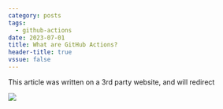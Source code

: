 ```yaml
---
category: posts
tags:
  - github-actions
date: 2023-07-01
title: What are GitHub Actions?
header-title: true
vssue: false
---
```


This article was written on a 3rd party website, and will redirect

![](https://img.shields.io/badge/external_navigation-blue)

<!-- more -->

<meta http-equiv="refresh" rel="canonical" content="0; url=https://www.opsera.io/blog/what-are-github-actions-and-how-does-it-compare" />